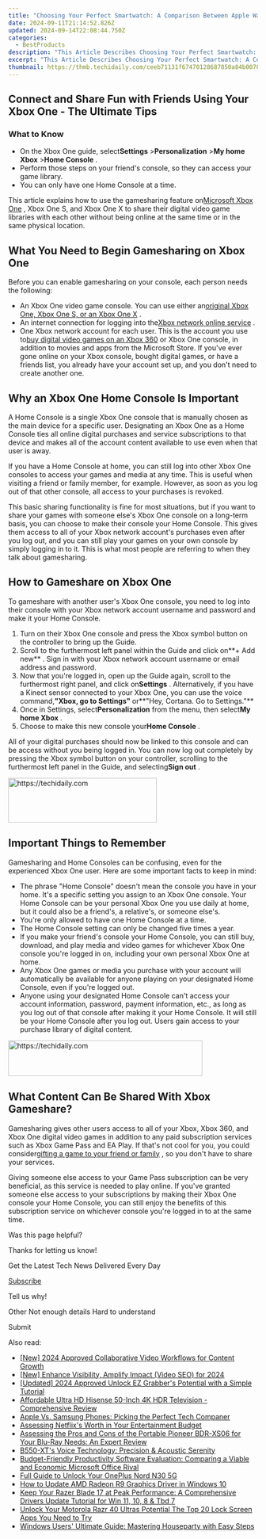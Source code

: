 ```yaml
---
title: "Choosing Your Perfect Smartwatch: A Comparison Between Apple Watch Series 9 and Fitbit Charge 6"
date: 2024-09-11T21:14:52.826Z
updated: 2024-09-14T22:08:44.750Z
categories:
  - BestProducts
description: "This Article Describes Choosing Your Perfect Smartwatch: A Comparison Between Apple Watch Series 9 and Fitbit Charge 6"
excerpt: "This Article Describes Choosing Your Perfect Smartwatch: A Comparison Between Apple Watch Series 9 and Fitbit Charge 6"
thumbnail: https://thmb.techidaily.com/ceeb71131f67470128687850a84b0078790624844b7b52caccd45c8365ecdd85.jpg
---
```


## Connect and Share Fun with Friends Using Your Xbox One - The Ultimate Tips
### What to Know

* On the Xbox One guide, select**Settings** \>**Personalization** \>**My home Xbox** \>**Home Console** .
* Perform those steps on your friend's console, so they can access your game library.
* You can only have one Home Console at a time.

 This article explains how to use the gamesharing feature on[Microsoft Xbox One](https://www.lifewire.com/xbox-one-consoles-4156250) , Xbox One S, and Xbox One X to share their digital video game libraries with each other without being online at the same time or in the same physical location.

## What You Need to Begin Gamesharing on Xbox One

 Before you can enable gamesharing on your console, each person needs the following:

* An Xbox One video game console. You can use either an[original Xbox One, Xbox One S, or an Xbox One X](https://www.lifewire.com/xbox-one-x-vs-xbox-one-s-4154700) .
* An internet connection for logging into the[Xbox network online service](https://www.lifewire.com/what-is-xbox-live-3563186) .
* One Xbox network account for each user. This is the account you use to[buy digital video games on an Xbox 360](https://www.lifewire.com/xbox-360-consoles-4156263) or Xbox One console, in addition to movies and apps from the Microsoft Store. If you've ever gone online on your Xbox console, bought digital games, or have a friends list, you already have your account set up, and you don't need to create another one.

## Why an Xbox One Home Console Is Important

 A Home Console is a single Xbox One console that is manually chosen as the main device for a specific user. Designating an Xbox One as a Home Console ties all online digital purchases and service subscriptions to that device and makes all of the account content available to use even when that user is away.

 If you have a Home Console at home, you can still log into other Xbox One consoles to access your games and media at any time. This is useful when visiting a friend or family member, for example. However, as soon as you log out of that other console, all access to your purchases is revoked.

 This basic sharing functionality is fine for most situations, but if you want to share your games with someone else's Xbox One console on a long-term basis, you can choose to make their console your Home Console. This gives them access to all of your Xbox network account's purchases even after you log out, and you can still play your games on your own console by simply logging in to it. This is what most people are referring to when they talk about gamesharing.

## How to Gameshare on Xbox One

 To gameshare with another user's Xbox One console, you need to log into their console with your Xbox network account username and password and make it your Home Console.

1. Turn on their Xbox One console and press the Xbox symbol button on the controller to bring up the Guide.
2. Scroll to the furthermost left panel within the Guide and click on**\+ Add new** . Sign in with your Xbox network account username or email address and password.
3. Now that you're logged in, open up the Guide again, scroll to the furthermost right panel, and click on**Settings** . Alternatively, if you have a Kinect sensor connected to your Xbox One, you can use the voice command,**"Xbox, go to Settings"** or**"Hey, Cortana. Go to Settings."**
4. Once in Settings, select**Personalization** from the menu, then select**My home Xbox** .
5. Choose to make this new console your**Home Console** .

 All of your digital purchases should now be linked to this console and can be access without you being logged in. You can now log out completely by pressing the Xbox symbol button on your controller, scrolling to the furthermost left panel in the Guide, and selecting**Sign out** .

<!-- affiliate ads begin -->
<a href="https://aligracehair.sjv.io/c/5597632/2135369/19272" target="_top" id="2135369">
  <img src="//a.impactradius-go.com/display-ad/19272-2135369" border="0" alt="https://techidaily.com" width="300" height="90"/>
</a>
<img height="0" width="0" src="https://aligracehair.sjv.io/i/5597632/2135369/19272" style="position:absolute;visibility:hidden;" border="0" />
<!-- affiliate ads end -->

## Important Things to Remember

 Gamesharing and Home Consoles can be confusing, even for the experienced Xbox One user. Here are some important facts to keep in mind:

* The phrase "Home Console" doesn't mean the console you have in your home. It's a specific setting you assign to an Xbox One console. Your Home Console can be your personal Xbox One you use daily at home, but it could also be a friend's, a relative's, or someone else's.
* You're only allowed to have one Home Console at a time.
* The Home Console setting can only be changed five times a year.
* If you make your friend's console your Home Console, you can still buy, download, and play media and video games for whichever Xbox One console you're logged in on, including your own personal Xbox One at home.
* Any Xbox One games or media you purchase with your account will automatically be available for anyone playing on your designated Home Console, even if you're logged out.
* Anyone using your designated Home Console can't access your account information, password, payment information, etc., as long as you log out of that console after making it your Home Console. It will still be your Home Console after you log out. Users gain access to your purchase library of digital content.

<!-- affiliate ads begin -->
<a href="https://aligracehair.sjv.io/c/5597632/2135373/19272" target="_top" id="2135373">
  <img src="//a.impactradius-go.com/display-ad/19272-2135373" border="0" alt="https://techidaily.com" width="392" height="72"/>
</a>
<img height="0" width="0" src="https://aligracehair.sjv.io/i/5597632/2135373/19272" style="position:absolute;visibility:hidden;" border="0" />
<!-- affiliate ads end -->

## What Content Can Be Shared With Xbox Gameshare?

 Gamesharing gives other users access to all of your Xbox, Xbox 360, and Xbox One digital video games in addition to any paid subscription services such as Xbox Game Pass and EA Play. If that's not cool for you, you could consider[gifting a game to your friend or family](https://www.lifewire.com/send-a-game-over-xbox-live-4153043) , so you don't have to share your services.

 Giving someone else access to your Game Pass subscription can be very beneficial, as this service is needed to play online. If you've granted someone else access to your subscriptions by making their Xbox One console your Home Console, you can still enjoy the benefits of this subscription service on whichever console you're logged in to at the same time.

Was this page helpful?

Thanks for letting us know!

 Get the Latest Tech News Delivered Every Day

[Subscribe](https://www.lifewire.com/#)

Tell us why!

 Other  Not enough details  Hard to understand

 Submit

<ins class="adsbygoogle"
     style="display:block"
     data-ad-format="autorelaxed"
     data-ad-client="ca-pub-7571918770474297"
     data-ad-slot="1223367746"></ins>

<ins class="adsbygoogle"
     style="display:block"
     data-ad-client="ca-pub-7571918770474297"
     data-ad-slot="8358498916"
     data-ad-format="auto"
     data-full-width-responsive="true"></ins>

<span class="atpl-alsoreadstyle">Also read:</span>
<div><ul>
<li><a href="https://facebook-video-share.techidaily.com/new-2024-approved-collaborative-video-workflows-for-content-growth/"><u>[New] 2024 Approved Collaborative Video Workflows for Content Growth</u></a></li>
<li><a href="https://youtube-zero.techidaily.com/nhance-visibility-amplify-impact-video-seo-for-2024/"><u>[New] Enhance Visibility, Amplify Impact (Video SEO) for 2024</u></a></li>
<li><a href="https://screen-sharing-recording.techidaily.com/updated-2024-approved-unlock-ez-grabbers-potential-with-a-simple-tutorial/"><u>[Updated] 2024 Approved Unlock EZ Grabber's Potential with a Simple Tutorial</u></a></li>
<li><a href="https://buynow-help.techidaily.com/affordable-ultra-hd-hisense-50-inch-4k-hdr-television-comprehensive-review/"><u>Affordable Ultra HD Hisense 50-Inch 4K HDR Television - Comprehensive Review</u></a></li>
<li><a href="https://buynow-help.techidaily.com/apple-vs-samsung-phones-picking-the-perfect-tech-companer/"><u>Apple Vs. Samsung Phones: Picking the Perfect Tech Companer</u></a></li>
<li><a href="https://buynow-help.techidaily.com/assessing-netflixs-worth-in-your-entertainment-budget/"><u>Assessing Netflix's Worth in Your Entertainment Budget</u></a></li>
<li><a href="https://buynow-help.techidaily.com/assessing-the-pros-and-cons-of-the-portable-pioneer-bdr-xs06-for-your-blu-ray-needs-an-expert-review/"><u>Assessing the Pros and Cons of the Portable Pioneer BDR-XS06 for Your Blu-Ray Needs: An Expert Review</u></a></li>
<li><a href="https://buynow-help.techidaily.com/b550-xts-voice-technology-precision-and-acoustic-serenity/"><u>B550-XT's Voice Technology: Precision & Acoustic Serenity</u></a></li>
<li><a href="https://tech-savvy.techidaily.com/budget-friendly-productivity-software-evaluation-comparing-a-viable-and-economic-microsoft-office-rival/"><u>Budget-Friendly Productivity Software Evaluation: Comparing a Viable and Economic Microsoft Office Rival</u></a></li>
<li><a href="https://easy-unlock-android.techidaily.com/full-guide-to-unlock-your-oneplus-nord-n30-5g-by-drfone-android/"><u>Full Guide to Unlock Your OnePlus Nord N30 5G</u></a></li>
<li><a href="https://driver-download.techidaily.com/how-to-update-amd-radeon-r9-graphics-driver-in-windows-10/"><u>How to Update AMD Radeon R9 Graphics Driver in Windows 10</u></a></li>
<li><a href="https://win-dash.techidaily.com/keep-your-razer-blade-17-at-peak-performance-a-comprehensive-drivers-update-tutorial-for-win-11-10-8-and-tbd-7/"><u>Keep Your Razer Blade 17 at Peak Performance: A Comprehensive Drivers Update Tutorial for Win 11, 10, 8 & Tbd 7</u></a></li>
<li><a href="https://android-unlock.techidaily.com/unlock-your-motorola-razr-40-ultras-potential-the-top-20-lock-screen-apps-you-need-to-try-by-drfone-android/"><u>Unlock Your Motorola Razr 40 Ultras Potential The Top 20 Lock Screen Apps You Need to Try</u></a></li>
<li><a href="https://win-dash.techidaily.com/windows-users-ultimate-guide-mastering-houseparty-with-easy-steps/"><u>Windows Users' Ultimate Guide: Mastering Houseparty with Easy Steps</u></a></li>
</ul></div>

